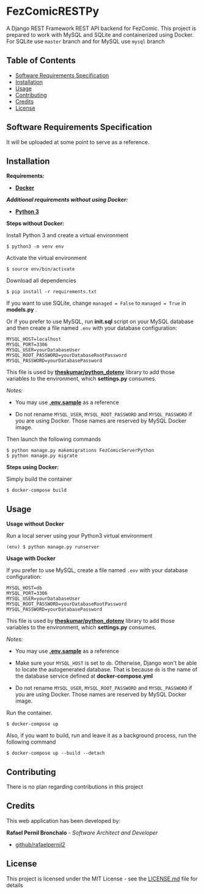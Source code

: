 # FezComicRESTPy
A Django REST Framework REST API backend for FezComic. This project is prepared to work with MySQL and SQLite and containerized using Docker. For SQLite use ``master`` branch and for MySQL use ``mysql`` branch
## Table of Contents
- [Software Requirements Specification](#software-requirements-specification)
- [Installation](#installation)
- [Usage](#usage)
- [Contributing](#contributing)
- [Credits](#credits)
- [License](#license)
## Software Requirements Specification
It will be uploaded at some point to serve as a reference.
## Installation
**Requirements:**
* [**Docker**](https://www.docker.com/)

***Additional requirements without using Docker:***
* [**Python 3**](https://www.python.org/downloads/)


**Steps without Docker:**

Install Python 3 and create a virtual environment
``` shell
$ python3 -m venv env
```
Activate the virtual environment
``` shell
$ source env/bin/activate
```
Download all dependencies
``` shell
$ pip install -r requirements.txt
```
If you want to use SQLite, change ``managed = False`` to ``managed = True`` in **models.py** .


Or if you prefer to use MySQL, run **init.sql** script on your MySQL database and then create a file named ``.env`` with your database configuration:
``` properties
MYSQL_HOST=localhost
MYSQL_PORT=3306
MYSQL_USER=yourDatabaseUser
MYSQL_ROOT_PASSWORD=yourDatabaseRootPassword
MYSQL_PASSWORD=yourDatabasePassword
```
This file is used by [**theskumar/python_dotenv**](https://github.com/theskumar/python-dotenv) library to add those variables to the environment, which **settings.py** consumes.

*Notes:*

- You may use [**.env.sample**](.env.sample) as a reference

- Do not rename ``MYSQL_USER``, ``MYSQL_ROOT_PASSWORD`` and ``MYSQL_PASSWORD`` if you are using Docker. Those names are reserved by MySQL Docker image.


Then launch the following commands
``` shell
$ python manage.py makemigrations FezComicServerPython
$ python manage.py migrate
```

**Steps using Docker:**

Simply build the container
``` shell
$ docker-compose build
```

## Usage
**Usage without Docker**

Run a local server using your Python3 virtual environment
``` shell
(env) $ python manage.py runserver
```

**Usage with Docker**

If you prefer to use MySQL, create a file named ``.env`` with your database configuration:
``` properties
MYSQL_HOST=db
MYSQL_PORT=3306
MYSQL_USER=yourDatabaseUser
MYSQL_ROOT_PASSWORD=yourDatabaseRootPassword
MYSQL_PASSWORD=yourDatabasePassword
```
This file is used by [**theskumar/python_dotenv**](https://github.com/theskumar/python-dotenv) library to add those variables to the environment, which **settings.py** consumes.

*Notes:*

- You may use [**.env.sample**](.env.sample) as a reference

- Make sure your ``MYSQL_HOST`` is set to ``db``. Otherwise, Django won't be able to locate the autogenerated database. That is because ``db`` is the name of the database service defined at **docker-compose.yml**

- Do not rename ``MYSQL_USER``, ``MYSQL_ROOT_PASSWORD`` and ``MYSQL_PASSWORD`` if you are using Docker. Those names are reserved by MySQL Docker image.


Run the container.

``` shell
$ docker-compose up
```
Also, if you want to build, run and leave it as a background process, run the following command
``` shell
$ docker-compose up --build --detach
```


## Contributing
There is no plan regarding contributions in this project
## Credits
This web application has been developed by:

**Rafael Pernil Bronchalo** - *Software Architect and Developer*

* [github/rafaelpernil2](https://github.com/rafaelpernil2)

## License
This project is licensed under the MIT License - see the [LICENSE.md](LICENSE.md) file for details
